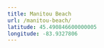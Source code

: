 ```yaml
---
title: Manitou Beach
url: /manitou-beach/
latitude: 45.490846600000005
longitude: -83.9327806
---
```

